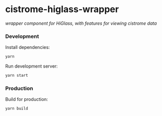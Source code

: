 # cistrome-higlass-wrapper

_wrapper component for HiGlass, with features for viewing cistrome data_

### Development

Install dependencies:

```sh
yarn
```

Run development server:

```sh
yarn start
```

### Production

Build for production:

```sh
yarn build
```